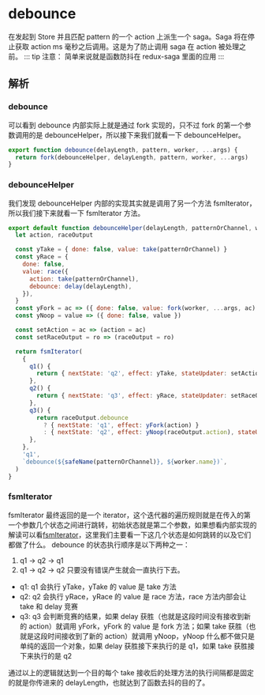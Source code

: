 # debounce
在发起到 Store 并且匹配 pattern 的一个 action 上派生一个 saga。Saga 将在停止获取 action ms 毫秒之后调用。这是为了防止调用 saga 在 action 被处理之前。
::: tip 注意：
简单来说就是函数防抖在 redux-saga 里面的应用
:::
## 解析
### debounce
可以看到 debounce 内部实际上就是通过 fork 实现的，只不过 fork 的第一个参数调用的是 debounceHelper，所以接下来我们就看一下 debounceHelper。
```js
export function debounce(delayLength, pattern, worker, ...args) {
  return fork(debounceHelper, delayLength, pattern, worker, ...args)
}
```
### debounceHelper
我们发现 debounceHelper 内部的实现其实就是调用了另一个方法 fsmIterator，所以我们接下来就看一下 fsmIterator 方法。
```js
export default function debounceHelper(delayLength, patternOrChannel, worker, ...args) {
  let action, raceOutput

  const yTake = { done: false, value: take(patternOrChannel) }
  const yRace = {
    done: false,
    value: race({
      action: take(patternOrChannel),
      debounce: delay(delayLength),
    }),
  }
  const yFork = ac => ({ done: false, value: fork(worker, ...args, ac) })
  const yNoop = value => ({ done: false, value })

  const setAction = ac => (action = ac)
  const setRaceOutput = ro => (raceOutput = ro)

  return fsmIterator(
    {
      q1() {
        return { nextState: 'q2', effect: yTake, stateUpdater: setAction }
      },
      q2() {
        return { nextState: 'q3', effect: yRace, stateUpdater: setRaceOutput }
      },
      q3() {
        return raceOutput.debounce
          ? { nextState: 'q1', effect: yFork(action) }
          : { nextState: 'q2', effect: yNoop(raceOutput.action), stateUpdater: setAction }
      },
    },
    'q1',
    `debounce(${safeName(patternOrChannel)}, ${worker.name})`,
  )
}
```
### fsmIterator
fsmIterator 最终返回的是一个 iterator，这个迭代器的遍历规则就是在传入的第一个参数几个状态之间进行跳转，初始状态就是第二个参数，如果想看内部实现的解读可以看[fsmIterator](./fsmIterator.md)，这里我们主要看一下这几个状态是如何跳转的以及它们都做了什么。
debounce 的状态执行顺序是以下两种之一：
1. q1 -> q2 -> q1
2. q1 -> q2 -> q2
只要没有错误产生就会一直执行下去。
- q1: q1 会执行 yTake，yTake 的 value 是 take 方法
- q2: q2 会执行 yRace，yRace 的 value 是 race 方法，race 方法内部会让 take 和 delay 竞赛
- q3: q3 会判断竞赛的结果，如果 delay 获胜（也就是这段时间没有接收到新的 action）就调用 yFork，yFork 的 value 是 fork 方法；如果 take 获胜（也就是这段时间接收到了新的 action）就调用 yNoop，yNoop 什么都不做只是单纯的返回一个对象，如果 delay 获胜接下来执行的是 q1，如果 take 获胜接下来执行的是 q2

通过以上的逻辑就达到一个目的每个 take 接收后的处理方法的执行间隔都是固定的就是你传进来的 delayLength，也就达到了函数去抖的目的了。
